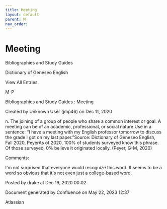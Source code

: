 ```yaml
---
title: Meeting
layout: default
parent: M
nav_order:
---
```


# Meeting

Bibliographies and Study Guides

Dictionary of Geneseo English

View All Entries

M-P

Bibliographies and Study Guides : Meeting

Created by  Unknown User (jmp46) on Dec 11, 2020

n. The joining of a group of people who share a common interest or goal. A meeting can be of an academic, professional, or social nature.Use in a sentence: “I have a meeting with my English professor tomorrow to discuss the grade I got on my last paper.”Source: Dictionary of Geneseo English, Fall 2020, PeyerAs of 2020, 100% of students surveyed know this phrase. Of those surveyed, 0% believe it originated locally. (Peyer, G-M, 2020) 

Comments:

I'm not surprised that everyone would recognize this word. It seems to be a word so obvious that it's not even just a college-based word.

Posted by drake at Dec 19, 2020 00:02

Document generated by Confluence on May 22, 2023 12:37

Atlassian
